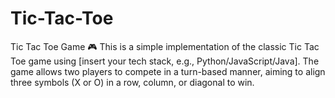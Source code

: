 # Tic-Tac-Toe
Tic Tac Toe Game 🎮  This is a simple implementation of the classic Tic Tac Toe game using [insert your tech stack, e.g., Python/JavaScript/Java]. The game allows two players to compete in a turn-based manner, aiming to align three symbols (X or O) in a row, column, or diagonal to win.
